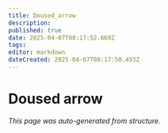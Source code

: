 ```yaml
---
title: Doused_arrow
description: 
published: true
date: 2025-04-07T08:17:52.669Z
tags: 
editor: markdown
dateCreated: 2025-04-07T08:17:50.493Z
---
```


# Doused arrow

*This page was auto-generated from structure.*